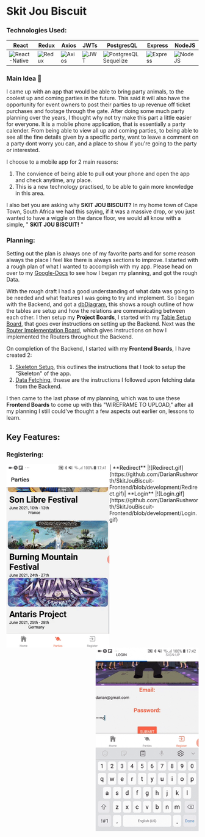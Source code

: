 # Skit Jou Biscuit

### Technologies Used:
|React  |Redux  |Axios  |JWTs  |PostgresQL  |Express  |NodeJS  |
|-------|-------|-------|------|------------|---------|--------|
|<img src="https://ephemerecreative.ca/wp-content/uploads/2018/01/reactnative.png" alt="React-Native" width=100 height=50 />|<img src="https://miro.medium.com/max/7114/1*amMgEUix0DSEG-Hojy27Yw.jpeg" alt="Redux" width=100 height=50 />|<img src="https://encrypted-tbn0.gstatic.com/images?q=tbn%3AANd9GcRSg4uMRdt8LMiL5Y5lmrmis0m-ru6u5BjkpQ&usqp=CAU" alt="Axios" width=100 height=50 />|<img src="https://encrypted-tbn0.gstatic.com/images?q=tbn%3AANd9GcTeVUTiRDRTZhYP5jOb6VQW6p0lA5U0lWDcZA&usqp=CAU" alt="JWT" width=100 height=50 />|<img src="https://encrypted-tbn0.gstatic.com/images?q=tbn%3AANd9GcTIy93kx_ukWB-5mKeoE8gcRGHC5qNsR43img&usqp=CAU" alt="PostgresQL Sequelize" width=100 height=50 />|<img src="https://encrypted-tbn0.gstatic.com/images?q=tbn%3AANd9GcSQut7rn2Z2x_ERFc5lOPBQvs7ydPDiRs2OGQ&usqp=CAU" alt="Express" width=100 height=50 />|<img src="https://encrypted-tbn0.gstatic.com/images?q=tbn%3AANd9GcRZihcoPkoTsUzeo4FTN0126EE_LvKdPcgdPg&usqp=CAU" alt="NodeJS" width=100 height=50 />|

### Main Idea :thought_balloon:
I came up with an app that would be able to bring party animals, to the coolest up and coming parties in the future. This said it will also have the opportunity for event owners to post their parties to up revenue off ticket purchases and footage through the gate.
After doing some much party planning over the years, I thought why not try make this part a little easier for everyone. It is a moblie phone application, that is essentially a party calender. From being able to view all up and coming parties, to being able to see all the fine details given by a specific party, want to leave a comment on a party dont worry you can, and a place to show if you're going to the party or interested.

I choose to a mobile app for 2 main reasons:
1. The convience of being able to pull out your phone and open the app and check anytime, any place.
2. This is a new technology practised, to be able to gain more knowledge in this area.

I also bet you are asking why **SKIT JOU BISCUIT?** In my home town of Cape Town, South Africa we had this saying, if it was a massive drop, or you just wanted to have a wiggle on the dance floor, we would all know with a simple, " **SKIT JOU BISCUIT!** "

### Planning:
Setting out the plan is always one of my favorite parts and for some reason always the place I feel like there is always sections to improve. I started with a rough plan of what I wanted to accomplish with my app. Please head on over to my [Google-Docs](https://docs.google.com/document/d/1jq708lVmd84ktend51X5nVAmS4AGvZFoXQ4kpyf_wIw/edit?usp=sharing) to see how I began my planning, and got the rough Data.

With the rough draft I had a good understanding of what data was going to be needed and what features I was going to try and implement. So I began with the Backend, and got a [dbDiagram](https://dbdiagram.io/d/5f54c1e988d052352cb61e8d), this shows a rough outline of how the tables are setup and how the relations are communicating between each other. I then setup my **Project Boards**, I started with my [Table Setup Board](https://github.com/DarianRushworth/SkitJouBiscuit-Backend/projects/1), that goes over instructions on setting up the Backend. Next was the [Router Implementation Board](https://github.com/DarianRushworth/SkitJouBiscuit-Backend/projects/1), which gives instructions on how I implemented the Routers throughout the Backend.

On completion of the Backend, I started with my **Frontend Boards**, I have created 2:
1. [Skeleton Setup](https://github.com/DarianRushworth/SkitJouBiscuit-Frontend/projects/1), this outlines the instructions that I took to setup the "Skeleton" of the app.
2. [Data Fetching](https://github.com/DarianRushworth/SkitJouBiscuit-Frontend/projects/2), thsese are the instructions I followed upon fetching data from the Backend.

I then came to the last phase of my planning, which was to use these **Frontend Boards** to come up with this "WIREFRAME TO UPLOAD," after all my planning I still could've thought a few aspects out earlier on, lessons to learn.

## Key Features:

### Registering:
<img src="https://github.com/DarianRushworth/SkitJouBiscuit-Frontend/blob/development/Redirect.gif" alt="Redirect" align="left" />
<img src="https://github.com/DarianRushworth/SkitJouBiscuit-Frontend/blob/development/Login.gif" alt="Login" align="right" />
| **Redirect** |![Redirect.gif](https://github.com/DarianRushworth/SkitJouBiscuit-Frontend/blob/development/Redirect.gif)| **Login** |![Login.gif](https://github.com/DarianRushworth/SkitJouBiscuit-Frontend/blob/development/Login.gif)

